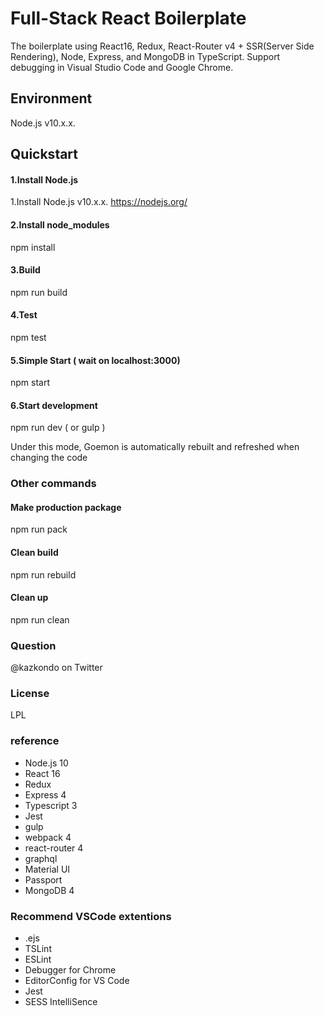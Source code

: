 # Full-Stack React Boilerplate

The boilerplate using React16, Redux, React-Router v4 + SSR(Server Side Rendering), Node, Express, and MongoDB in TypeScript.
Support debugging in Visual Studio Code and Google Chrome.

## Environment

Node.js v10.x.x.

## Quickstart

#### 1.Install Node.js

1.Install Node.js v10.x.x.
https://nodejs.org/

#### 2.Install node_modules

npm install

#### 3.Build

npm run build

#### 4.Test

npm test

#### 5.Simple Start ( wait on localhost:3000)

npm start

#### 6.Start development

npm run dev ( or gulp )

Under this mode, Goemon is automatically rebuilt and refreshed when changing the code

### Other commands

#### Make production package

npm run pack

#### Clean build

npm run rebuild

#### Clean up

npm run clean

### Question

@kazkondo on Twitter

### License

LPL

### reference

- Node.js 10
- React 16
- Redux
- Express 4
- Typescript 3
- Jest
- gulp
- webpack 4
- react-router 4
- graphql
- Material UI
- Passport
- MongoDB 4

### Recommend VSCode extentions

- .ejs
- TSLint
- ESLint
- Debugger for Chrome
- EditorConfig for VS Code
- Jest
- SESS IntelliSence
